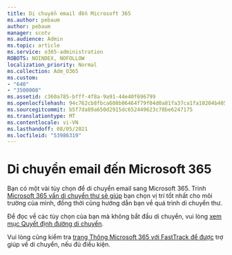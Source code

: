 ```yaml
---
title: Di chuyển email đến Microsoft 365
ms.author: pebaum
author: pebaum
manager: scotv
ms.audience: Admin
ms.topic: article
ms.service: o365-administration
ROBOTS: NOINDEX, NOFOLLOW
localization_priority: Normal
ms.collection: Adm_O365
ms.custom:
- "640"
- "3500008"
ms.assetid: c360a785-bfff-4f8a-9a91-44e40f696799
ms.openlocfilehash: 94c762cb8fbca608b06464f79f04d0a81fa37ca1fa10204b405a18bd79f4bade
ms.sourcegitcommit: b5f7da89a650d2915dc652449623c78be6247175
ms.translationtype: MT
ms.contentlocale: vi-VN
ms.lasthandoff: 08/05/2021
ms.locfileid: "53986319"
---
```

# <a name="move-email-to-microsoft-365"></a>Di chuyển email đến Microsoft 365

Bạn có một vài tùy chọn để di chuyển email sang Microsoft 365. Trình [Microsoft 365 vấn di chuyển thư sẽ giúp](https://aka.ms/alchemyinsight-mailmigrationadvisor) bạn chọn vị trí tốt nhất cho môi trường của mình, đồng thời cũng hướng dẫn bạn về quá trình di chuyển thư.
  
Để đọc về các tùy chọn của bạn mà không bắt đầu di chuyển, vui lòng [xem mục Quyết định đường di chuyển](https://docs.microsoft.com/Exchange/mailbox-migration/decide-on-a-migration-path).

Vui lòng cũng kiểm tra [trang Thông Microsoft 365 với FastTrack để được](https://www.microsoft.com/fasttrack/microsoft-365/office-365) trợ giúp về di chuyển, nếu đủ điều kiện.
  